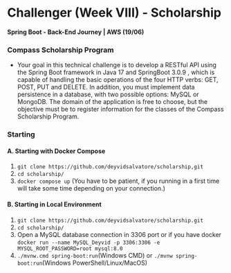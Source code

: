 # Challenger (Week VIII) - Scholarship
<b>Spring Boot - Back-End Journey | AWS (19/06)</b><br>
### Compass Scholarship Program
* Your goal in this technical challenge is to develop a RESTful API using the Spring Boot framework in Java 17 and SpringBoot 3.0.9 , which is capable of handling the basic operations of the four HTTP verbs: GET, POST, PUT and DELETE. In addition, you must implement data persistence in a database, with two possible options: MySQL or MongoDB. The domain of the application is free to choose, but the objective must be to register information for the classes of the Compass Scholarship Program.
### Starting
#### A. Starting with Docker Compose
1. ```git clone https://github.com/deyvidsalvatore/scholarship,git```
2. ``cd scholarship/``
3. ``docker compose up`` (You have to be patient, if you running in a first time will take some time depending on your connection.)
#### B. Starting in Local Environment
1. ``git clone https://github.com/deyvidsalvatore/scholarship.git``
2. ``cd scholarship/``
3. Open a MySQL database connection in 3306 port or if you have docker ``docker run --name MySQL_Deyvid -p 3306:3306 -e MYSQL_ROOT_PASSWORD=root mysql:8.0``
4. ``./mvnw.cmd spring-boot:run``(Windows CMD) or ``./mvnw spring-boot:run``(Windows PowerShell/Linux/MacOS)

